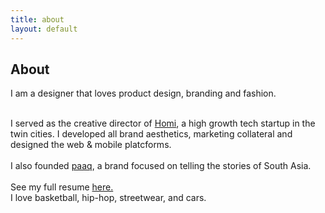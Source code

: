 ```yaml
---
title: about
layout: default
---
```


<body class="about">
  <section class="standard">
    <div class="container">
      <h1 class="heading">About</h1>
      <p class="subheading">I am a designer that loves product design, branding and fashion.<br>
        <div><br> I served as the creative director of <a href="https://homi.io/" target="_blank">Homi</a>, a high growth tech startup in the twin cities. I developed
          all brand aesthetics, marketing collateral and designed the web & mobile platcforms.<br>
          <div><br>I also founded <a href="https://paaq.co/" target="_blank">paaq</a>, a brand focused on telling the stories of South Asia. <br>
            <div><br>See my full resume <a href="https://www.dropbox.com/s/lh1anwee3eaho9i/Product%20Design%20resume.pdf?dl=0" target="_blank">here.</a></div>
            <div class="bumpdown">
              <div>I love basketball, hip-hop, streetwear, and cars.</div>
            </div>
          </div>
        </div>
      </p>
    </div>
  </section>
</body>